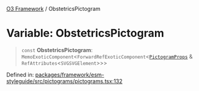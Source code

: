 [O3 Framework](../API.md) / ObstetricsPictogram

# Variable: ObstetricsPictogram

> `const` **ObstetricsPictogram**: `MemoExoticComponent`\<`ForwardRefExoticComponent`\<[`PictogramProps`](../type-aliases/PictogramProps.md) & `RefAttributes`\<`SVGSVGElement`\>\>\>

Defined in: [packages/framework/esm-styleguide/src/pictograms/pictograms.tsx:132](https://github.com/openmrs/openmrs-esm-core/blob/main/packages/framework/esm-styleguide/src/pictograms/pictograms.tsx#L132)
